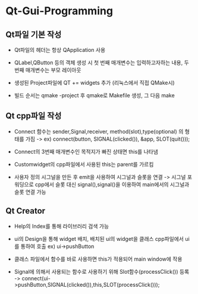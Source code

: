 # Qt-Gui-Programming

## Qt파일 기본 작성

- Qt파일의 헤더는 항상 QApplication 사용

- QLabel,QButton 등의 객체 생성 시 첫 번째 매개변수는 입력하고자하는 내용, 두 번째 매개변수는 부모 레이아웃

- 생성된 Project파일에 QT += widgets 추가 (리눅스에서 직접 QMake시)

- 빌드 순서는 qmake -project 후 qmake로 Makefile 생성, 그 다음 make

## Qt cpp파일 작성

- Connect 함수는 sender,Signal,receiver, method(slot),type(optional) 의 형태를 가짐 -> ex) connect(button, SIGNAL(clicked()), &app, SLOT(quit()));

- Connect의 3번째 매개변수인 목적지가 빠진 상태면 this를 나타냄

- Customwidget의 cpp파일에서 사용된 this는 parent를 가르킴

- 사용자 정의 시그널을 만든 후 emit을 사용하여 시그널과 슬롯을 연결 -> 시그널 포워딩으로 cpp에서 슬롯 대신 signal(),signal()을 이용하여 main에서의 시그널과 슬롯 연결 가능

## Qt Creator

- Help의 Index를 통해 라이브러리 검색 가능

- ui의 Design을 통해 widget 배치, 배치된 ui의 widget을 클래스 cpp파일에서 ui를 통하여 호출 ex) ui->pushButton

- 클래스 파일에서 함수를 바로 사용하면 this가 적용되어 main window에 작용

- Signal에 의해서 사용되는 함수로 사용하기 위해 Slot함수(processClick()) 등록 -> connect(ui->pushButton,SIGNAL(clicked()),this,SLOT(processClick()));
